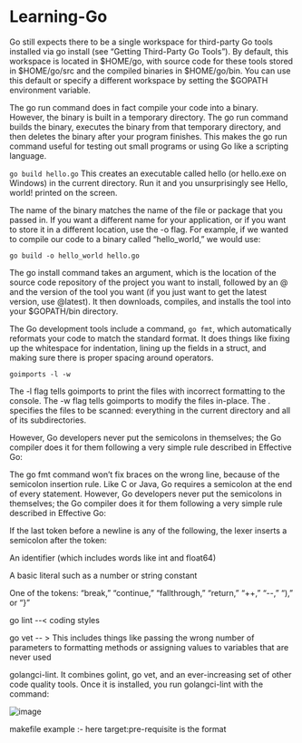 # Learning-Go
Go still expects there to be a single workspace for third-party Go tools installed via go install (see “Getting Third-Party Go Tools”). By default, this workspace is located in $HOME/go, with source code for these tools stored in $HOME/go/src and the compiled binaries in $HOME/go/bin. You can use this default or specify a different workspace by setting the $GOPATH environment variable.

The go run command does in fact compile your code into a binary. However, the binary is built in a temporary directory. The go run command builds the binary, executes the binary from that temporary directory, and then deletes the binary after your program finishes. This makes the go run command useful for testing out small programs or using Go like a scripting language.

`go build hello.go`
This creates an executable called hello (or hello.exe on Windows) in the current directory. Run it and you unsurprisingly see Hello, world! printed on the screen.

The name of the binary matches the name of the file or package that you passed in. If you want a different name for your application, or if you want to store it in a different location, use the -o flag. For example, if we wanted to compile our code to a binary called “hello_world,” we would use:

`go build -o hello_world hello.go`

The go install command takes an argument, which is the location of the source code repository of the project you want to install, followed by an @ and the version of the tool you want (if you just want to get the latest version, use @latest). It then downloads, compiles, and installs the tool into your $GOPATH/bin directory.

The Go development tools include a command, `go fmt`, which automatically reformats your code to match the standard format. It does things like fixing up the whitespace for indentation, lining up the fields in a struct, and making sure there is proper spacing around operators.

`goimports -l -w`

The -l flag tells goimports to print the files with incorrect formatting to the console. The -w flag tells goimports to modify the files in-place. The . specifies the files to be scanned: everything in the current directory and all of its subdirectories.

However, Go developers never put the semicolons in themselves; the Go compiler does it for them following a very simple rule described in Effective Go:

The go fmt command won’t fix braces on the wrong line, because of the semicolon insertion rule. Like C or Java, Go requires a semicolon at the end of every statement. However, Go developers never put the semicolons in themselves; the Go compiler does it for them following a very simple rule described in Effective Go:

If the last token before a newline is any of the following, the lexer inserts a semicolon after the token:

An identifier (which includes words like int and float64)

A basic literal such as a number or string constant

One of the tokens: “break,” “continue,” “fallthrough,” “return,” “++,” “--,” “),” or “}”

go lint --< coding styles

go vet -- > This includes things like passing the wrong number of parameters to formatting methods or assigning values to variables that are never used  

 golangci-lint. It combines golint, go vet, and an ever-increasing set of other code quality tools. Once it is installed, you run golangci-lint with the command:
 
 ![image](https://user-images.githubusercontent.com/4143476/138606066-38c53570-ac51-4e1e-bdff-4ad676ae7494.png)
 
 makefile example :- here target:pre-requisite is the format
 


